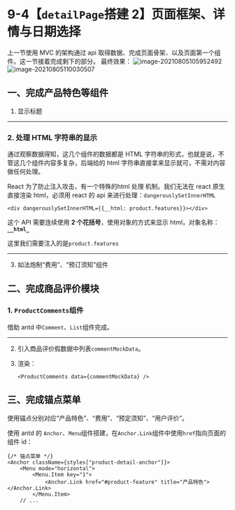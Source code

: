 # 9-4【`detailPage`搭建 2】页面框架、详情与日期选择

上一节使用 MVC 的架构通过 api 取得数据、完成页面骨架、以及页面第一个组件。这一节接着完成剩下的部分。
最终效果：
![image-20210805105952492](../https:cdn.jsdelivr.net/gh/Ethereal-bang/Images/Typora_Images/20210805105959.png)![image-20210805110030507](../https:cdn.jsdelivr.net/gh/Ethereal-bang/Images/Typora_Images/20210805110030.png)


## 一、完成产品特色等组件

1. 显示标题

<hr>


### 2. 处理 HTML 字符串的显示

通过观察数据得知，这几个组件的数据都是 HTML 字符串的形式，也就是说，不管这几个组件内容多复杂，后端给的 html 字符串直接拿来显示就可，不需对内容做任何处理。

React 为了防止注入攻击，有一个特殊的html 处理 机制。我们无法在 react 原生直接渲染 html，必须用 react 的 api 来进行处理：`dangerouslySetInnerHTML`

```tsx
<div dangerouslySetInnerHTML={{__html: product.features}}></div>
```

这个 API 需要连续使用 **2 个花括号**，使用对象的方式来显示 html，对象名称：**`__html_`**

这里我们需要注入的是`product.features`

<hr>


3. 如法炮制“费用”、“预订须知”组件

     

## 二、完成商品评价模块

### 1. `ProductComments`组件

借助 antd 中`Comment`、`List`组件完成。

<hr>


2. 引入商品评价假数据中列表`commentMockData`。

3. 渲染：

    ```tsx
    <ProductComments data={commentMockData} />
    ```



## 三、完成锚点菜单

使用锚点分别对应“产品特色”、“费用”、“预定须知”、“用户评价”。

使用 antd 的 `Anchor`、`Menu`组件搭建，在`Anchor.Link`组件中使用`href`指向页面的组件 id：

```tsx
{/* 锚点菜单 */}
<Anchor className={styles["product-detail-anchor"]}>
	<Menu mode="horizontal">
		<Menu.Item key="1">
			<Anchor.Link href="#product-feature" title="产品特色"></Anchor.Link>
		</Menu.Item>
	// ...
```



